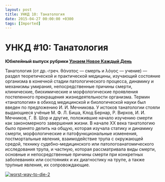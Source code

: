 ```yaml
---
layout: post
title: УНКД 10: Танатология
date: 2015-04-27 00:00:00 +0300
tags: [Imported]
---
```

# УНКД #10: Танатология 

**Юбилейный выпуск рубрики [Узнаем Новое Каждый День](https://blog.alexeyev.me/facts-every-day/)**

Танатология (от др.-греч. θάνατος — смерть и λόγος — учение) — раздел теоретической и практической медицины, изучающий состояние организма в конечной стадии патологического процесса, динамику и механизмы умирания, непосредственные причины смерти, клинические, биохимические и морфологические проявления постепенного прекращения жизнедеятельности организма. Термин «танатология» в обиход медицинской и биологической науки был введен по предложению И. И. Мечникова. У истоков танатологии стояли выдающиеся учёные М. Ф. Л. Биша, Клод Бернар, Р. Вирхов, И. И. Мечников, Г. В. Шор и другие, положившие начало изучению смерти как закономерного завершения жизни.
В начале XX века танатологию было принято делить на общую, которая изучала статику и динамику смерти, морфологические и патофункциональные изменения, постмортальные явления, взаимодействие трупа с окружающей средой, технику судебно-медицинского или патологоанатомического исследования трупа, и частную, которая рассматривала виды смерти, основные и непосредственные причины смерти при конкретных заболеваниях или состояниях и их диагностику на трупе, а также трупные явления, их сопровождающие.

[![worst-way-to-die-2](https://vlaim.s3.amazonaws.com/uploads/2015/04/worst-way-to-die-2.jpg)](https://vlaim.s3.amazonaws.com/uploads/2015/04/worst-way-to-die-2.jpg)